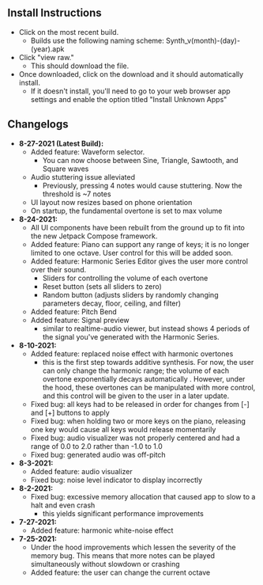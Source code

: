## Install Instructions
- Click on the most recent build. 
  - Builds use the following naming scheme: Synth_v(month)-(day)-(year).apk
- Click "view raw." 
  - This should download the file. 
- Once downloaded, click on the download and it should automatically install. 
  - If it doesn't install, you'll need to go to your web browser app settings and enable the option titled "Install Unknown Apps"


## Changelogs 
- **8-27-2021 (Latest Build):**
  - Added feature: Waveform selector.
    - You can now choose between Sine, Triangle, Sawtooth, and Square waves
  - Audio stuttering issue alleviated
    - Previously, pressing 4 notes would cause stuttering. Now the threshold is ~7 notes
  - UI layout now resizes based on phone orientation
  - On startup, the fundamental overtone is set to max volume
- **8-24-2021:**
  - All UI components have been rebuilt from the ground up to fit into the new Jetpack Compose framework. 
  - Added feature: Piano can support any range of keys; it is no longer limited to one octave. User control for this will be added soon.
  - Added feature: Harmonic Series Editor gives the user more control over their sound.
    - Sliders for controlling the volume of each overtone
    - Reset button (sets all sliders to zero)
    - Random button (adjusts sliders by randomly changing parameters decay, floor, ceiling, and filter)
  - Added feature: Pitch Bend
  - Added feature: Signal preview
    - similar to realtime-audio viewer, but instead shows 4 periods of the signal you've generated with the Harmonic Series. 
- **8-10-2021:**
  - Added feature: replaced noise effect with harmonic overtones
    - this is the first step towards additive synthesis. For now, the user can only change the harmonic range; the volume of each overtone exponentially decays automatically . However, under the hood, these overtones can be manipulated with more control, and this control will be given to the user in a later update. 
  - Fixed bug: all keys had to be released in order for changes from [-] and [+] buttons to apply 
  - Fixed bug: when holding two or more keys on the piano, releasing one key would cause all keys would release momentarily
  - Fixed bug: audio visualizer was not properly centered and had a range of 0.0 to 2.0 rather than -1.0 to 1.0
  - Fixed bug: generated audio was off-pitch
- **8-3-2021:**
  - Added feature: audio visualizer 
  - Fixed bug: noise level indicator to display incorrectly
- **8-2-2021:**
  - Fixed bug: excessive memory allocation that caused app to slow to a halt and even crash
    - this yields significant performance improvements
- **7-27-2021:**
  - Added feature: harmonic white-noise effect
- **7-25-2021:**
  - Under the hood improvements which lessen the severity of the memory bug. This means that more notes can be played simultaneously without slowdown or crashing
  - Added feature: the user can change the current octave
